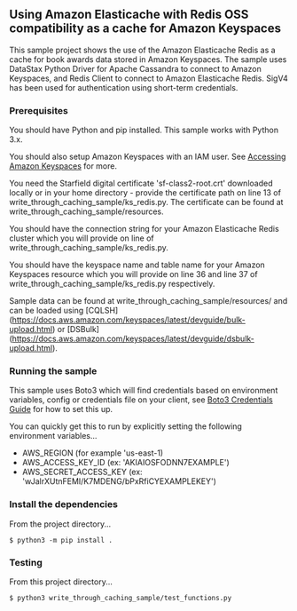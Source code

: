 ## Using Amazon Elasticache with Redis OSS compatibility as a cache for Amazon Keyspaces

This sample project shows the use of the Amazon Elasticache Redis as a cache for book awards data stored in Amazon Keyspaces. The sample uses  DataStax Python Driver for Apache Cassandra to connect to Amazon Keyspaces, and Redis Client to connect to Amazon Elasticache Redis. SigV4 has been used for authentication using short-term credentials.

### Prerequisites
You should have Python and pip installed.  This sample works with Python 3.x.

You should also setup Amazon Keyspaces with an IAM user.  See [Accessing Amazon Keyspaces](https://docs.aws.amazon.com/keyspaces/latest/devguide/accessing.html) for more.

You need the Starfield digital certificate 'sf-class2-root.crt' downloaded locally or in your home directory - provide the certificate path on line 13 of write_through_caching_sample/ks_redis.py. The certificate can be found at write_through_caching_sample/resources.

You should have the connection string for your Amazon Elasticache Redis cluster which you will provide on line  of write_through_caching_sample/ks_redis.py.

You should have the keyspace name and table name for your Amazon Keyspaces resource which you will provide on line 36 and line 37  of write_through_caching_sample/ks_redis.py respectively.

Sample data can be found at write_through_caching_sample/resources/ and can be loaded using [CQLSH] (https://docs.aws.amazon.com/keyspaces/latest/devguide/bulk-upload.html) or [DSBulk] (https://docs.aws.amazon.com/keyspaces/latest/devguide/dsbulk-upload.html).


### Running the sample

This sample uses Boto3 which will find credentials based on environment variables, config or credentials file on your client, see [Boto3 Credentials Guide](https://boto3.amazonaws.com/v1/documentation/api/latest/guide/credentials.html) for how to set this up.  

You can quickly get this to run by explicitly setting the following environment variables...

- AWS_REGION  (for example 'us-east-1)
- AWS_ACCESS_KEY_ID  (ex: 'AKIAIOSFODNN7EXAMPLE')
- AWS_SECRET_ACCESS_KEY (ex: 'wJalrXUtnFEMI/K7MDENG/bPxRfiCYEXAMPLEKEY')

### Install the dependencies 

From the project directory... 
```
$ python3 -m pip install .
```

### Testing
From this project directory...
```
$ python3 write_through_caching_sample/test_functions.py
```
